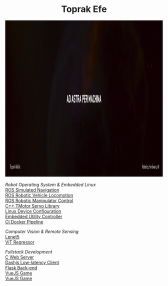 <div id="header" align="center">
  <h1>Toprak Efe</h1>
  <div id="banner" height="200px" overflow="hidden">
    <img src="Frame 1.png" height="500px" width="1600px"/>
  </div>
</div>

<em>Robot Operating System & Embedded Linux</em> <br>
[ROS Simulated Navigation](https://github.com/Toprak-Efe/ros-autonomous-navigation) <br>
[ROS Robotic Vehicle Locomotion](https://github.com/Ozyegin-Planetary-Robotics-Laboratory/ares_control.git) <br>
[ROS Robotic Manipulator Control](https://github.com/Ozyegin-Planetary-Robotics-Laboratory/deimos_control.git) <br>
[C++ TMotor Servo Library](https://github.com/Ozyegin-Planetary-Robotics-Laboratory/tmotorcan-cpp) <br>
[Linux Device Configuration](https://github.com/Ozyegin-Planetary-Robotics-Laboratory/ares-service) <br>
[Embedded Utility Controller](https://github.com/Ozyegin-Planetary-Robotics-Laboratory/phobos-uno.git) <br>
[CI Docker Pipeline](https://github.com/Ozyegin-Planetary-Robotics-Laboratory/ares-docker.git) <br>

<em>Computer Vision & Remote Sensing</em> <br>
[Lenet5](https://github.com/Toprak-Efe/lenet5example) <br>
[ViT Regressor](https://github.com/Toprak-Efe/ViT) <br>

<em>Fullstack Development</em> <br>
[C Web Server](https://github.com/Toprak-Efe/idyllib_ws) <br>
[Dashjs Low-latency Client](https://github.com/Toprak-Efe/cs418-app.git) <br>
[Flask Back-end](https://github.com/Ozyegin-Planetary-Robotics-Laboratory/ozurover_flask) <br>
[VueJS Game](https://github.com/Toprak-Efe/Luminance) <br>
[VueJS Game](https://github.com/Toprak-Efe/SpaceBox) <br>
